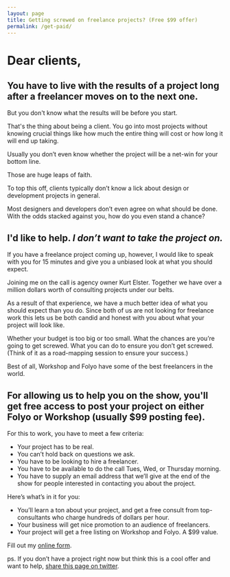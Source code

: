 ```yaml
---
layout: page
title: Getting screwed on freelance projects? (Free $99 offer)
permalink: /get-paid/
---
```


# Dear clients,

## You have to live with the results of a project long after a freelancer moves on to the next one.

But you don't know what the results will be before you start. 

That's the thing about being a client. You go into most projects without knowing crucial things like how much the entire thing will cost or how long it will end up taking. 

Usually you don’t even know whether the project will be a net-win for your bottom line.

Those are huge leaps of faith.

To top this off, clients typically don’t know a lick about design or development projects in general.

Most designers and developers don’t even agree on what should be done. With the odds stacked against you, how do you even stand a chance?

## I'd like to help. *I don’t want to take the project on.*

If you have a freelance project coming up, however, I would like to speak with you for 15 minutes and give you a unbiased look at what you should expect.

Joining me on the call is agency owner Kurt Elster. Together we have over a million dollars worth of consulting projects under our belts.

As a result of that experience, we have a much better idea of what you should expect than you do. Since both of us are not looking for freelance work this lets us be both candid and honest with you about what your project will look like. 

Whether your budget is too big or too small. What the chances are you’re going to get screwed. What you can do to ensure you don’t get screwed. (Think of it as a road-mapping session to ensure your success.)

Best of all, Workshop and Folyo have some of the best freelancers in the world. 

## For allowing us to help you on the show, you'll get free access to post your project on either Folyo or Workshop (usually $99 posting fee).

For this to work, you have to meet a few criteria:

- Your project has to be real.
- You can’t hold back on questions we ask. 
- You have to be looking to hire a freelancer.
- You have to be available to do the call Tues, Wed, or Thursday morning. 
- You have to supply an email address that we’ll give at the end of the show for people interested in contacting you about the project.

Here’s what’s in it for you:

- You’ll learn a ton about your project, and get a free consult from top-consultants who charge hundreds of dollars per hour. 
- Your business will get nice promotion to an audience of freelancers.
- Your project will get a free listing on Workshop and Folyo. A $99 value. 

<div id="wufoo-x1wlr86y137k59p">
Fill out my <a href="https://letsworkshop.wufoo.com/forms/x1wlr86y137k59p">online form</a>.
</div>
<script type="text/javascript">var x1wlr86y137k59p;(function(d, t) {
var s = d.createElement(t), options = {
'userName':'letsworkshop',
'formHash':'x1wlr86y137k59p',
'autoResize':true,
'height':'637',
'async':true,
'host':'wufoo.com',
'header':'show',
'ssl':true};
s.src = ('https:' == d.location.protocol ? 'https://' : 'http://') + 'www.wufoo.com/scripts/embed/form.js';
s.onload = s.onreadystatechange = function() {
var rs = this.readyState; if (rs) if (rs != 'complete') if (rs != 'loaded') return;
try { x1wlr86y137k59p = new WufooForm();x1wlr86y137k59p.initialize(options);x1wlr86y137k59p.display(); } catch (e) {}};
var scr = d.getElementsByTagName(t)[0], par = scr.parentNode; par.insertBefore(s, scr);
})(document, 'script');</script>


ps. If you don’t have a project right now but think this is a cool offer and want to help, [share this page on twitter](https://twitter.com/home?status=Clients!%20Get%20a%20live%20road-mapping%20session%20and%20free%20job%20posting%20on%20%40letsworkshop%20or%20%40yofolyo%20(usually%20$99)%20%0A%0Ahttp%3A//letsworkshop.com/get-paid).